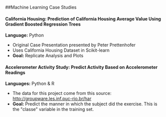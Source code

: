 ##Machine Learning Case Studies
#### California Housing: Prediction of California Housing Average Value Using Gradient Boosted Regression Trees 
  **Language:** Python
  - Original Case Presentation presented by Peter Prettenhofer
  - Uses California Housing Dataset in Scikit-learn
  - **Goal:** Replicate Analysis and Plots

#### Accelerometer Activity Study: Predict Activity Based on Accelerometer Readings
  **Languages:** Python & R
  - The data for this project come from this source: http://groupware.les.inf.puc-rio.br/har
  - **Goal:** Predict the manner in which the subject did the exercise. This is the "classe" variable in the training set. 
